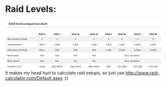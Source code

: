# Raid Levels:
![Chart of Raid Levels](raid-levels.png)
It makes my head hurt to calculate raid setups, so just use http://www.raid-calculator.com/Default.aspx :))